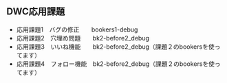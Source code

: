 ## DWC応用課題

- 応用課題1　バグの修正　　bookers1-debug
- 応用課題2　穴埋め問題　　bk2-before2_debug
- 応用課題3　いいね機能　　bk2-before2_debug（課題２のbookersを使ってます）
- 応用課題4　フォロー機能　bk2-before2_debug（課題２のbookersを使ってます）